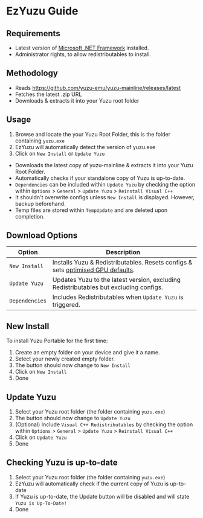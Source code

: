 # EzYuzu Guide

## Requirements

- Latest version of [Microsoft .NET Framework](https://go.microsoft.com/fwlink/?linkid=2088631) installed.
- Administrator rights, to allow redistributables to install.

## Methodology

- Reads https://github.com/yuzu-emu/yuzu-mainline/releases/latest
- Fetches the latest .zip URL
- Downloads & extracts it into your Yuzu root folder

## Usage

1. Browse and locate the your Yuzu Root Folder, this is the folder containing `yuzu.exe`
2. EzYuzu will automatically detect the version of yuzu.exe
3. Click on `New Install` or `Update Yuzu`

- Downloads the latest copy of yuzu-mainline & extracts it into your Yuzu Root Folder.
- Automatically checks if your standalone copy of Yuzu is up-to-date.
- `Dependencies` can be included within `Update Yuzu` by checking the option within `Options` > `General` > `Update Yuzu` > `Reinstall Visual C++`
- It shouldn't overwrite configs unless `New Install` is displayed. However, backup beforehand.
- Temp files are stored within `TempUpdate` and are deleted upon completion.

## Download Options

| Option         | Description                                                                                                                               |
| -------------- | ----------------------------------------------------------------------------------------------------------------------------------------- |
| `New Install`  | Installs Yuzu & Redistributables. Resets configs & sets [optimised GPU defaults](https://github.com/amakvana/EzYuzu/tree/master/configs). |
| `Update Yuzu`  | Updates Yuzu to the latest version, excluding Redistributables but excluding configs.                                                     |
| `Dependencies` | Includes Redistributables when `Update Yuzu` is triggered.                                                                                |

## New Install

To install Yuzu Portable for the first time:

1. Create an empty folder on your device and give it a name.
2. Select your newly created empty folder.
3. The button should now change to `New Install`
4. Click on `New Install`
5. Done

## Update Yuzu

1. Select your Yuzu root folder (the folder containing `yuzu.exe`)
2. The button should now change to `Update Yuzu`
3. (Optional) Include `Visual C++ Redistributables` by checking the option within `Options` > `General` > `Update Yuzu` > `Reinstall Visual C++`
4. Click on `Update Yuzu`
5. Done

## Checking Yuzu is up-to-date

1. Select your Yuzu root folder (the folder containing `yuzu.exe`)
2. EzYuzu will automatically check if the current copy of Yuzu is up-to-date
3. If Yuzu is up-to-date, the Update button will be disabled and will state `Yuzu is Up-To-Date!`
4. Done
